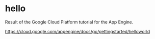 # hello

Result of the Google Cloud Platform tutorial for the App Engine.

https://cloud.google.com/appengine/docs/go/gettingstarted/helloworld
